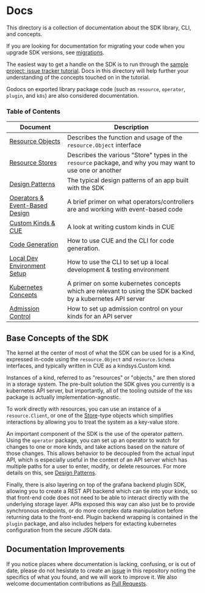 # Docs

This directory is a collection of documentation about the SDK library, CLI, and concepts.

If you are looking for documentation for migrating your code when you upgrade SDK versions, see [migrations](./migrations/README.md).

The easiest way to get a handle on the SDK is to run through the [sample project: issue tracker tutorial](./tutorials/issue-tracker/README.md). 
Docs in this directory will help further your understanding of the concepts touched on in the tutorial.

Godocs on exported library package code (such as `resource`, `operator`, `plugin`, and `k8s`) are also considered documentation.

### Table of Contents

| Document | Description |
|----------|-------------|
| [Resource Objects](./resource-objects.md) | Describes the function and usage of the `resource.Object` interface |
| [Resource Stores](./resource-stores.md) | Describes the various "Store" types in the `resource` package, and why you may want to use one or another |
| [Design Patterns](./design-patterns.md) | The typical design patterns of an app built with the SDK |
| [Operators & Event-Based Design](./operators.md) | A brief primer on what operators/controllers are and working with event-based code |
| [Custom Kinds & CUE](./custom-kinds.md) | A look at writing custom kinds in CUE |
| [Code Generation](./code-generation.md) | How to use CUE and the CLI for code generation. |
| [Local Dev Environment Setup](./local-development.md) | How to use the CLI to set up a local development & testing environment |
| [Kubernetes Concepts](./kubernetes.md) | A primer on some kubernetes concepts which are relevant to using the SDK backed by a kubernetes API server |
| [Admission Control](./admission-control.md) | How to set up admission control on your kinds for an API server |

## Base Concepts of the SDK

The kernel at the center of most of what the SDK can be used for is a Kind, expressed in-code using the `resource.Object` and `resource.Schema` interfaces, and typically written in CUE as a kindsys.Custom kind. 

Instances of a kind, referred to as "resources" or "objects," are then stored in a storage system. The pre-built solution the SDK gives you currently is a kubernetes API server, 
but importantly, all of the tooling outside of the `k8s` package is actually implementation-agnostic.

To work directly with resources, you can use an instance of a `resource.Client`, or one of the [Store](./resource-stores.md)-type objects which simplifies interactions by allowing you to treat the system as a key-value store.

An important component of the SDK is the use of the operator pattern. Using the `operator` package, you can set up an operator to watch for changes to one or more kinds, and take actions based on the nature of those changes. This allows behavior to be decoupled from the actual input API, which is especially useful in the context of an API server which has multiple paths for a user to enter, modify, or delete resources. For more details on this, see [Design Patterns](./design-patterns.md).

Finally, there is also layering on top of the grafana backend plugin SDK, allowing you to create a REST API backend which can tie into your kinds, 
so that front-end code does not need to be able to interact directly with the underlying storage layer. APIs exposed this way can also just be to provide synchronous endpoints, 
or do more complex data manipulation before returning data to the front-end. Plugin backend wrapping is contained in the `plugin` package, 
and also includes helpers for extacting kubernetes configuration from the secure JSON data.

## Documentation Improvements

If you notice places where documentation is lacking, confusing, or is out of date, please do not hesistate to create an [issue](https://github.com/grafana/grafana-app-sdk/issues) in this repository noting the specifics of what you found, and we will work to improve it. We also welcome documentation contributions as [Pull Requests](https://github.com/grafana/grafana-app-sdk/pulls).

